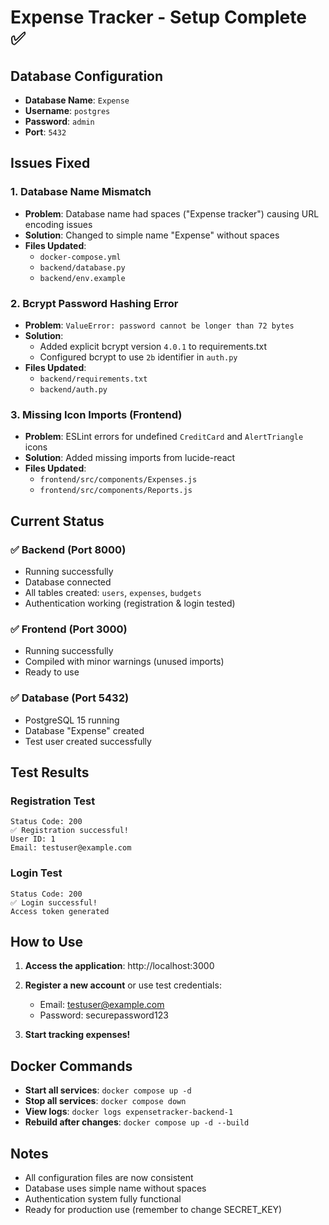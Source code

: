 # Expense Tracker - Setup Complete ✅

## Database Configuration
- **Database Name**: `Expense`
- **Username**: `postgres`
- **Password**: `admin`
- **Port**: `5432`

## Issues Fixed

### 1. Database Name Mismatch
- **Problem**: Database name had spaces ("Expense tracker") causing URL encoding issues
- **Solution**: Changed to simple name "Expense" without spaces
- **Files Updated**:
  - `docker-compose.yml`
  - `backend/database.py`
  - `backend/env.example`

### 2. Bcrypt Password Hashing Error
- **Problem**: `ValueError: password cannot be longer than 72 bytes`
- **Solution**: 
  - Added explicit bcrypt version `4.0.1` to requirements.txt
  - Configured bcrypt to use `2b` identifier in `auth.py`
- **Files Updated**:
  - `backend/requirements.txt`
  - `backend/auth.py`

### 3. Missing Icon Imports (Frontend)
- **Problem**: ESLint errors for undefined `CreditCard` and `AlertTriangle` icons
- **Solution**: Added missing imports from lucide-react
- **Files Updated**:
  - `frontend/src/components/Expenses.js`
  - `frontend/src/components/Reports.js`

## Current Status

### ✅ Backend (Port 8000)
- Running successfully
- Database connected
- All tables created: `users`, `expenses`, `budgets`
- Authentication working (registration & login tested)

### ✅ Frontend (Port 3000)
- Running successfully
- Compiled with minor warnings (unused imports)
- Ready to use

### ✅ Database (Port 5432)
- PostgreSQL 15 running
- Database "Expense" created
- Test user created successfully

## Test Results

### Registration Test
```
Status Code: 200
✅ Registration successful!
User ID: 1
Email: testuser@example.com
```

### Login Test
```
Status Code: 200
✅ Login successful!
Access token generated
```

## How to Use

1. **Access the application**: http://localhost:3000
2. **Register a new account** or use test credentials:
   - Email: testuser@example.com
   - Password: securepassword123

3. **Start tracking expenses!**

## Docker Commands

- **Start all services**: `docker compose up -d`
- **Stop all services**: `docker compose down`
- **View logs**: `docker logs expensetracker-backend-1`
- **Rebuild after changes**: `docker compose up -d --build`

## Notes
- All configuration files are now consistent
- Database uses simple name without spaces
- Authentication system fully functional
- Ready for production use (remember to change SECRET_KEY)
